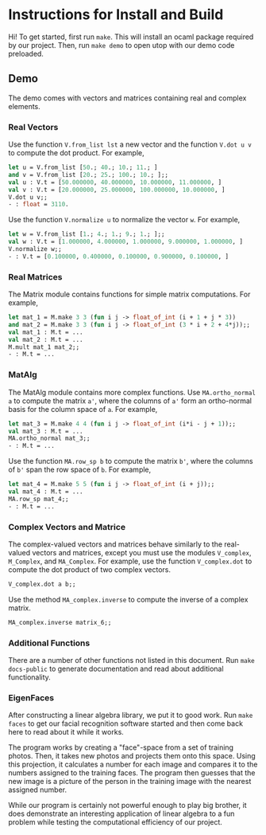 # Instructions for Install and Build

Hi! To get started, first run ```make```. This will install an ocaml package required by our project. Then, run ```make demo``` to open utop with our demo code preloaded.


## Demo
The demo comes with vectors and matrices containing real and complex elements.

### Real Vectors
Use the function ```V.from_list lst``` a new vector and the function ```V.dot u v``` to compute the dot product. For example,
```ocaml
let u = V.from_list [50.; 40.; 10.; 11.; ]
and v = V.from_list [20.; 25.; 100.; 10.; ];;
val u : V.t = [50.000000, 40.000000, 10.000000, 11.000000, ]
val v : V.t = [20.000000, 25.000000, 100.000000, 10.000000, ]
V.dot u v;;
- : float = 3110.
```

Use the function ```V.normalize u``` to normalize the vector ```w```.  For example,
```ocaml
let w = V.from_list [1.; 4.; 1.; 9.; 1.; ];;
val w : V.t = [1.000000, 4.000000, 1.000000, 9.000000, 1.000000, ]
V.normalize w;;
- : V.t = [0.100000, 0.400000, 0.100000, 0.900000, 0.100000, ]
```

### Real Matrices
The Matrix module contains functions for simple matrix computations. For example,

```ocaml
let mat_1 = M.make 3 3 (fun i j -> float_of_int (i + 1 + j * 3))
and mat_2 = M.make 3 3 (fun i j -> float_of_int (3 * i + 2 + 4*j));;
val mat_1 : M.t = ...
val mat_2 : M.t = ...
M.mult mat_1 mat_2;;
- : M.t = ...
```

### MatAlg
The MatAlg module contains more complex functions. Use ```MA.ortho_normal a``` to compute the matrix ```a'```, where the columns of ```a'``` form an ortho-normal basis for the column space of ```a```. For example,

```ocaml
let mat_3 = M.make 4 4 (fun i j -> float_of_int (i*i - j + 1));;
val mat_3 : M.t = ...
MA.ortho_normal mat_3;;
- : M.t = ...
```

Use the function ```MA.row_sp b``` to compute the matrix ```b'```, where the columns of ```b'``` span the row space of ```b```. For example,

```ocaml
let mat_4 = M.make 5 5 (fun i j -> float_of_int (i + j));;
val mat_4 : M.t = ...
MA.row_sp mat_4;;
- : M.t = ...
```

### Complex Vectors and Matrice
The complex-valued vectors and matrices behave similarly to the real-valued vectors and matrices, except you must use the modules ```V_complex```, ```M_Complex```, and ```MA_Complex```. For example, use the function ```V_complex.dot``` to compute the dot product of two complex vectors.

```ocaml
V_complex.dot a b;;
```
Use the method ```MA_complex.inverse``` to compute the inverse of a complex matrix.
```ocaml
MA_complex.inverse matrix_6;;
```

### Additional Functions
There are a number of other functions not listed in this document. Run ```make docs-public``` to generate documentation and read about additional functionality.

### EigenFaces
After constructing a linear algebra library, we put it to good work. Run ```make faces``` to get our facial recognition software started and then come back here to read about it while it works.

The program works by creating a "face"-space from a set of training photos. Then, it takes new photos and projects them onto this space. Using this projection, it calculates a number for each image and compares it to the numbers assigned to the training faces. The program then guesses that the new image is a picture of the person in the training image with the nearest assigned number.

While our program is certainly not powerful enough to play big brother, it does demonstrate an interesting application of linear algebra to a fun problem while testing the computational efficiency of our project.
